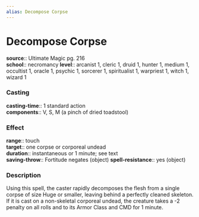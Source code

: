 ```yaml
---
alias: Decompose Corpse
---
```


# Decompose Corpse 

**source**:: Ultimate Magic pg. 216  
**school**:: necromancy
**level**:: arcanist 1, cleric 1, druid 1, hunter 1, medium 1, occultist 1, oracle 1, psychic 1, sorcerer 1, spiritualist 1, warpriest 1, witch 1, wizard 1

### Casting 

**casting-time**:: 1 standard action  
**components**:: V, S, M (a pinch of dried toadstool)

### Effect 

**range**:: touch  
**target**:: one corpse or corporeal undead  
**duration**:: instantaneous or 1 minute; see text  
**saving-throw**:: Fortitude negates (object)
**spell-resistance**:: yes (object)

### Description 

Using this spell, the caster rapidly decomposes the flesh from a single corpse of size Huge or smaller, leaving behind a perfectly cleaned skeleton. If it is cast on a non-skeletal corporeal undead, the creature takes a -2 penalty on all rolls and to its Armor Class and CMD for 1 minute.
